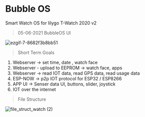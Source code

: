 # Bubble OS  
Smart Watch OS for lilygo T-Watch 2020 v2

> 05-06-2021 BubbleOS UI  

![ezgif-7-8682f3b8bb51](https://user-images.githubusercontent.com/32586986/120884801-f0f8bf00-c602-11eb-8271-17e863c66293.gif)

> Short Term Goals  
1. Webserver -> set time, date , watch face
2. Webserver - upload to EEPROM -> watch face, apps
3. Webserver -> read IOT data, read GPS data, read usage data
4. ESP-NOW -> p2p IOT protocol for ESP32 / ESP8266
5. APP UI -> Senser data UI, buttons, slider, joystick
6. IOT over the internet

> File Structure  

![file_struct_watch (2)](https://user-images.githubusercontent.com/32586986/120196580-a3183b80-c23d-11eb-99d6-1febd3c8f595.png)
